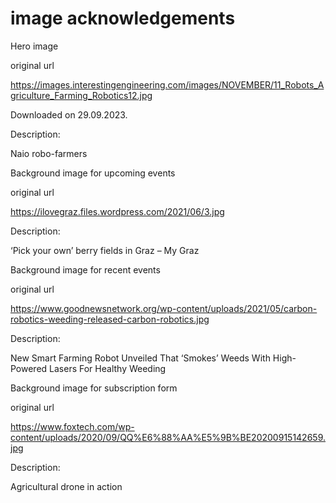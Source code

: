 # image acknowledgements
 Hero image

original url

https://images.interestingengineering.com/images/NOVEMBER/11_Robots_Agriculture_Farming_Robotics12.jpg

Downloaded on 29.09.2023.

Description:

Naio robo-farmers


Background image for upcoming events

original url

https://ilovegraz.files.wordpress.com/2021/06/3.jpg

Description:

‘Pick your own’ berry fields in Graz – My Graz


Background image for recent events

original url

https://www.goodnewsnetwork.org/wp-content/uploads/2021/05/carbon-robotics-weeding-released-carbon-robotics.jpg

Description:

New Smart Farming Robot Unveiled That ‘Smokes’ Weeds With High-Powered Lasers For Healthy Weeding


Background image for subscription form

original url

https://www.foxtech.com/wp-content/uploads/2020/09/QQ%E6%88%AA%E5%9B%BE20200915142659.jpg

Description:

Agricultural drone in action

